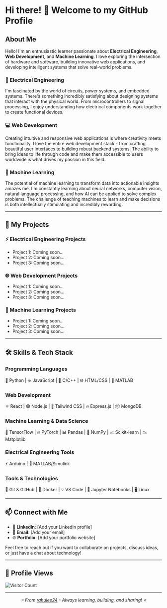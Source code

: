 # Hi there! 👋 Welcome to my GitHub Profile

## About Me

Hello! I'm an enthusiastic learner passionate about **Electrical Engineering**, **Web Development**, and **Machine Learning**. I love exploring the intersection of hardware and software, building innovative web applications, and developing intelligent systems that solve real-world problems.

### 🔌 Electrical Engineering
I'm fascinated by the world of circuits, power systems, and embedded systems. There's something incredibly satisfying about designing systems that interact with the physical world. From microcontrollers to signal processing, I enjoy understanding how electrical components work together to create functional devices.

### 💻 Web Development
Creating intuitive and responsive web applications is where creativity meets functionality. I love the entire web development stack - from crafting beautiful user interfaces to building robust backend systems. The ability to bring ideas to life through code and make them accessible to users worldwide is what drives my passion in this field.

### 🤖 Machine Learning
The potential of machine learning to transform data into actionable insights amazes me. I'm constantly learning about neural networks, computer vision, natural language processing, and how AI can be applied to solve complex problems. The challenge of teaching machines to learn and make decisions is both intellectually stimulating and incredibly rewarding.

---

## 📂 My Projects

### ⚡ Electrical Engineering Projects
<!-- Add your electrical engineering project links here -->
- Project 1: Coming soon...
- Project 2: Coming soon...
- Project 3: Coming soon...

### 🌐 Web Development Projects
<!-- Add your web development project links here -->
- Project 1: Coming soon...
- Project 2: Coming soon...
- Project 3: Coming soon...

### 🧠 Machine Learning Projects
<!-- Add your machine learning project links here -->
- Project 1: Coming soon...
- Project 2: Coming soon...
- Project 3: Coming soon...

---

## 🛠️ Skills & Tech Stack

### Programming Languages
🐍 Python | ☕ JavaScript | 💾 C/C++ | 🌐 HTML/CSS | 🔧 MATLAB

### Web Development
⚛️ React | 🟢 Node.js | 🎨 Tailwind CSS | 🔥 Express.js | 📦 MongoDB

### Machine Learning & Data Science
🤖 TensorFlow | 🔥 PyTorch | 📊 Pandas | 🔢 NumPy | 📈 Scikit-learn | 📉 Matplotlib

### Electrical Engineering Tools
⚡ Arduino | 🔬 MATLAB/Simulink

### Tools & Technologies
🐙 Git & GitHub | 🐳 Docker | 💡 VS Code | 🔧 Jupyter Notebooks | 🖥️ Linux

---

## 📫 Connect with Me

- 💼 **LinkedIn**: [Add your LinkedIn profile]
- 📧 **Email**: [Add your email]
- 🌐 **Portfolio**: [Add your portfolio website]

Feel free to reach out if you want to collaborate on projects, discuss ideas, or just have a chat about technology!

---


## 👀 Profile Views

![Visitor Count](https://profile-counter.glitch.me/rahulee24/count.svg)

---

<div align="center">
  <i>⭐️ From <a href="https://github.com/rahulee24">rahulee24</a> - Always learning, building, and sharing! ⭐️</i>
</div>
